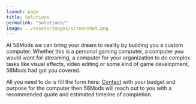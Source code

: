 ```yaml
---
layout: page
title: Solutions
permalink: "solutions/"
image: ../assets/images/screenshot.png
---
```


At 58Mods we can bring your dream to reality by building you a custom computer. Whether this is a personal gaming computer, a computer you would want for streaming, a computer for your organization to do complex tasks like visual effects, video editing or some kind of game development, 58Mods had got you covered.

All you need to do is fill the form here: [Contact](https://58mods.github.io/home/contact) with your budget and purpose for the computer then 58Mods will reach out to you with a recommended quote and estimated timeline of completion.
